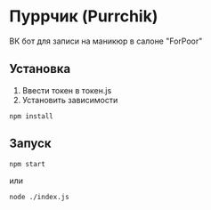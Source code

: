 # Пуррчик (Purrchik)

ВК бот для записи на маникюр в салоне "ForPoor"

## Установка
1. Ввести токен в токен.js
2. Установить зависимости
```
npm install
```

## Запуск
```
npm start
```
или
```
node ./index.js
```

